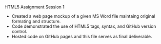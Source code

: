 HTML5 Assignment
Session 1

- Created a web page mockup of a given MS Word file maintaing original formating and structure.
- Code demonstrated the use of HTML5 tags, syntax, and GitHub version control.
- Hosted code on GitHub pages and this file serves as final deliverable.
